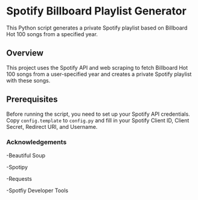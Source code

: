 
# Spotify Billboard Playlist Generator

This Python script generates a private Spotify playlist based on Billboard Hot 100 songs from a specified year.

## Overview

This project uses the Spotify API and web scraping to fetch Billboard Hot 100 songs from a user-specified year and creates a private Spotify playlist with these songs.

## Prerequisites

Before running the script, you need to set up your Spotify API credentials. Copy `config.template` to `config.py` and fill in your Spotify Client ID, Client Secret, Redirect URI, and Username.

### Acknowledgements
-Beautiful Soup

-Spotipy

-Requests

-Spotfiy Developer Tools
